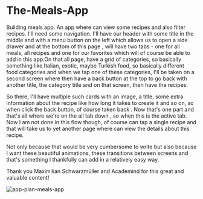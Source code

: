 # The-Meals-App

   Building  meals app. An app where can view some recipes and also filter recipes. I'll need some navigation.
I'll have our header  with some title in the middle and with a menu button on the left which allows us to open a side drawer  and at the bottom of this page , will  have two tabs - one for all meals, all recipes and one for our favorites which will of course be able to add in this app.On that all page, have a grid of categories, so basically something like Italian, exotic, maybe Turkish food, so basically different food categories and when we tap one of these categories, I'll be taken on a second screen where  then have a back button at the top to go back with another title, the category title and on that screen,  then have the recipes.
   
   So there, I'll have multiple such cards with an image, a title, some extra information about the recipe like how long it takes to create it and so on, so when  click the back button,  of course taken back . Now that's one part and that's all where we're on the all tab down , so when this is the active tab. Now I am not done in this flow though, of course can tap a single recipe and that will take us to yet another page where  can view the details about this recipe.

  Not only because that would be very cumbersome to write but also because I want these beautiful animations, these transitions between screens and that's something I thankfully can add in a relatively easy way.
  
   Thank you Maximilian Schwarzmüller and Academind for this great and valuable content!


![app-plan-meals-app](https://user-images.githubusercontent.com/75887798/145687095-cc522e31-e5b0-45e8-a150-0811f18f7f57.png)
